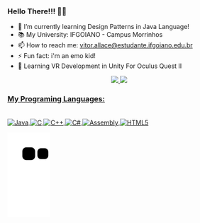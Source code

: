 ### Hello There!!! 🖤👋

- 🌱 I’m currently learning Design Patterns in Java Language!
- 📚 My University: IFGOIANO - Campus Morrinhos
- 📫 How to reach me: vitor.allace@estudante.ifgoiano.edu.br
- ⚡ Fun fact: i'm an emo kid! 
- 👀 Learning VR Development in Unity For Oculus Quest II

<div align="center">
  <a href="https://github.com/vitorbcc2021">
  <img height="180em" src="https://github-readme-stats.vercel.app/api?username=vitorbcc2021&show_icons=true&theme=outrun&include_all_commits=true&count_private=true"/>
  <img height="180em" src="https://github-readme-stats.vercel.app/api/top-langs/?username=vitorbcc2021&layout=compact&langs_count=7&theme=outrun"/>
</div>
  
### My Programing Languages:
  
  <div style="display: inline_block"><br>
    <img align="center" alt="Java" height="55" width="50" src="https://cdn.jsdelivr.net/gh/devicons/devicon/icons/java/java-original-wordmark.svg">
    <img align="center" alt="C" height="45" width="50" src="https://cdn.jsdelivr.net/gh/devicons/devicon/icons/c/c-original.svg">
    <img align="center" alt="C++" height="45" width="50" src="https://cdn.jsdelivr.net/gh/devicons/devicon/icons/cplusplus/cplusplus-original.svg" />
    <img align="center" alt="C#" height="45" width="50" src="https://cdn.jsdelivr.net/gh/devicons/devicon/icons/csharp/csharp-original.svg">
    <img align="center" alt="Assembly" height="57" width="50" src="https://firebasestorage.googleapis.com/v0/b/superstar-32cda.appspot.com/o/sambath-github%2Fassembly.png?alt=media&token=9208f2f1-64b9-4cd0-a344-77f4465a0feb">
    <img align="center" alt="HTML5" height="42" widht="50" src="https://cdn.jsdelivr.net/gh/devicons/devicon/icons/html5/html5-original.svg" />
    
  </div>
    

  ![Snake animation](https://github.com/vitorbcc2021/vitorbcc2021/blob/output/github-contribution-grid-snake.svg)
